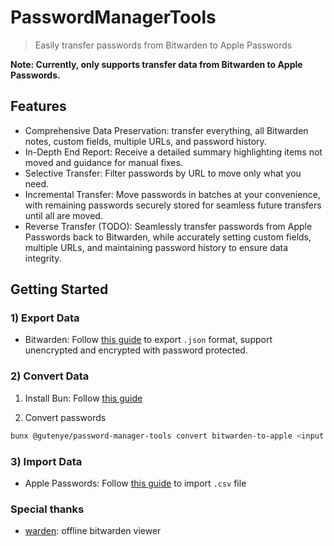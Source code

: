 # PasswordManagerTools

> Easily transfer passwords from Bitwarden to Apple Passwords

**Note: Currently, only supports transfer data from Bitwarden to Apple Passwords.**

## Features

- Comprehensive Data Preservation: transfer everything, all Bitwarden notes, custom fields, multiple URLs, and password history.
- In-Depth End Report: Receive a detailed summary highlighting items not moved and guidance for manual fixes.
- Selective Transfer: Filter passwords by URL to move only what you need.
- Incremental Transfer: Move passwords in batches at your convenience, with remaining passwords securely stored for seamless future transfers until all are moved.
- Reverse Transfer (TODO): Seamlessly transfer passwords from Apple Passwords back to Bitwarden, while accurately setting custom fields, multiple URLs, and maintaining password history to ensure data integrity.

## Getting Started

### 1) Export Data

- Bitwarden: Follow [this guide](https://bitwarden.com/help/export-your-data) to export `.json` format, support unencrypted and encrypted with password protected.

### 2) Convert Data

1. Install Bun: Follow [this guide](https://bun.sh/docs/installation)

2. Convert passwords

```sh
bunx @gutenye/password-manager-tools convert bitwarden-to-apple <input.json> <output.csv>
```

### 3) Import Data

- Apple Passwords: Follow [this guide](https://support.apple.com/guide/passwords/import-mchl2f1a184c/1.0/mac) to import `.csv` file

### Special thanks

- [warden](https://github.com/thewh1teagle/warden): offline bitwarden viewer
